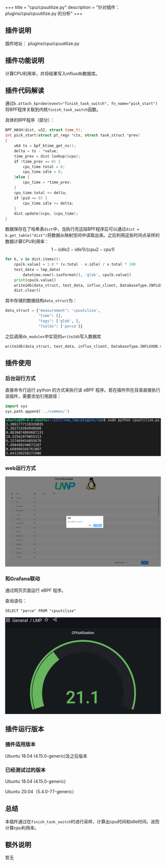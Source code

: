 +++
title = "cpu/cpuutilize.py"
description = "针对插件：plugins/cpu/cpuutilize.py 的分析"
+++

## 插件说明
插件地址： plugins/cpu/cpuutilize.py

## 插件功能说明
计算CPU利用率，并将结果写入influxdb数据库。

## 插件代码解读

通过`b.attach_kprobe(event="finish_task_switch", fn_name="pick_start")`将BPF程序关联到内核`finish_task_switch`函数。

具体的BPF程序（部分）：

```c
BPF_HASH(dist, u32, struct time_t);
int pick_start(struct pt_regs *ctx, struct task_struct *prev)
{
    u64 ts = bpf_ktime_get_ns();
    delta = ts - *value;
    time_prev = dist.lookup(&cpu);
    if (time_prev == 0) {
        cpu_time.total = 0;
        cpu_time.idle = 0;
    }else {
        cpu_time = *time_prev;
    }
    cpu_time.total += delta;
    if (pid == 0) {
        cpu_time.idle += delta;
    }
    dist.update(&cpu, &cpu_time);
}
```

数据保存在了哈希表`dist`中，当执行完这段BPF程序后可以通过`dist = b.get_table("dist")`将数据从映射空间中读取出来。之后利用这些时间点采样的数据计算CPU利用率：
$$
1-(idle2-idle1)/(cpu2-cpu1)
$$

```python
for k, v in dist.items():
    cpu[k.value] = 1.0 * (v.total - v.idle) / v.total * 100
    test_data = lmp_data(
        datetime.now().isoformat(), 'glob', cpu[k.value])
    print(cpu[k.value])
    write2db(data_struct, test_data, influx_client, DatabaseType.INFLUXDB.value)
    dist.clear()
```

其中存储的数据结构`data_struct`为：

```python
data_struct = {"measurement": 'cpuutilize',
               "time": [],
               "tags": ['glob', ],
               "fields": ['perce']}
```

之后调用`db_modules`中实现的`write2db`写入数据库

```python
write2db(data_struct, test_data, influx_client, DatabaseType.INFLUXDB.value)
```

## 插件使用

### 后台运行方式
直接命令行运行 python 的方式来执行该 eBPF 程序。若在插件所在目录直接执行该插件，需要添加引用路径：

```python
import sys
sys.path.append('../common/')
```

![image-20211229224046062](images/python.png)

### web运行方式

![image-20211231122234057](images/web.png)

### 和Grafana联动

通过网页页面运行 eBPF 程序。

查询语句：

```
SELECT "perce" FROM "cpuutilize" 
```

![image-20211229224121966](images/grafana.png)

## 插件运行版本
### 插件适用版本
Ubuntu 18.04 (4.15.0-generic)及之后版本
### 已经测试过的版本

Ubuntu 18.04 (4.15.0-generic)

Ubuntu 20.04（5.4.0-77-generic）

## 总结

本插件通过在`finish_task_switch`时进行采样，计算出cpu时间和idle时间，进而计算cpu利用率。

## 额外说明

暂无